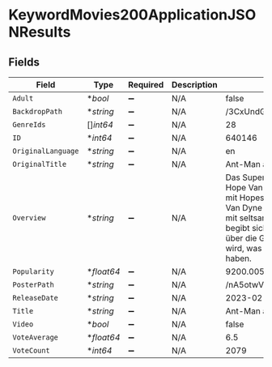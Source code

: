 # KeywordMovies200ApplicationJSONResults


## Fields

| Field                                                                                                                                                                                                                                                                                                  | Type                                                                                                                                                                                                                                                                                                   | Required                                                                                                                                                                                                                                                                                               | Description                                                                                                                                                                                                                                                                                            | Example                                                                                                                                                                                                                                                                                                |
| ------------------------------------------------------------------------------------------------------------------------------------------------------------------------------------------------------------------------------------------------------------------------------------------------------ | ------------------------------------------------------------------------------------------------------------------------------------------------------------------------------------------------------------------------------------------------------------------------------------------------------ | ------------------------------------------------------------------------------------------------------------------------------------------------------------------------------------------------------------------------------------------------------------------------------------------------------ | ------------------------------------------------------------------------------------------------------------------------------------------------------------------------------------------------------------------------------------------------------------------------------------------------------ | ------------------------------------------------------------------------------------------------------------------------------------------------------------------------------------------------------------------------------------------------------------------------------------------------------ |
| `Adult`                                                                                                                                                                                                                                                                                                | **bool*                                                                                                                                                                                                                                                                                                | :heavy_minus_sign:                                                                                                                                                                                                                                                                                     | N/A                                                                                                                                                                                                                                                                                                    | false                                                                                                                                                                                                                                                                                                  |
| `BackdropPath`                                                                                                                                                                                                                                                                                         | **string*                                                                                                                                                                                                                                                                                              | :heavy_minus_sign:                                                                                                                                                                                                                                                                                     | N/A                                                                                                                                                                                                                                                                                                    | /3CxUndGhUcZdt1Zggjdb2HkLLQX.jpg                                                                                                                                                                                                                                                                       |
| `GenreIds`                                                                                                                                                                                                                                                                                             | []*int64*                                                                                                                                                                                                                                                                                              | :heavy_minus_sign:                                                                                                                                                                                                                                                                                     | N/A                                                                                                                                                                                                                                                                                                    | 28                                                                                                                                                                                                                                                                                                     |
| `ID`                                                                                                                                                                                                                                                                                                   | **int64*                                                                                                                                                                                                                                                                                               | :heavy_minus_sign:                                                                                                                                                                                                                                                                                     | N/A                                                                                                                                                                                                                                                                                                    | 640146                                                                                                                                                                                                                                                                                                 |
| `OriginalLanguage`                                                                                                                                                                                                                                                                                     | **string*                                                                                                                                                                                                                                                                                              | :heavy_minus_sign:                                                                                                                                                                                                                                                                                     | N/A                                                                                                                                                                                                                                                                                                    | en                                                                                                                                                                                                                                                                                                     |
| `OriginalTitle`                                                                                                                                                                                                                                                                                        | **string*                                                                                                                                                                                                                                                                                              | :heavy_minus_sign:                                                                                                                                                                                                                                                                                     | N/A                                                                                                                                                                                                                                                                                                    | Ant-Man and the Wasp: Quantumania                                                                                                                                                                                                                                                                      |
| `Overview`                                                                                                                                                                                                                                                                                             | **string*                                                                                                                                                                                                                                                                                              | :heavy_minus_sign:                                                                                                                                                                                                                                                                                     | N/A                                                                                                                                                                                                                                                                                                    | Das Superhelden-Duo Scott Lang und Hope Van Dyne erkundet zusammen mit Hopes Eltern Hank Pym und Janet Van Dyne das Quantenreich, interagiert mit seltsamen neuen Kreaturen und begibt sich auf ein Abenteuer, das sie über die Grenzen dessen hinaustreiben wird, was sie für möglich gehalten haben. |
| `Popularity`                                                                                                                                                                                                                                                                                           | **float64*                                                                                                                                                                                                                                                                                             | :heavy_minus_sign:                                                                                                                                                                                                                                                                                     | N/A                                                                                                                                                                                                                                                                                                    | 9200.005                                                                                                                                                                                                                                                                                               |
| `PosterPath`                                                                                                                                                                                                                                                                                           | **string*                                                                                                                                                                                                                                                                                              | :heavy_minus_sign:                                                                                                                                                                                                                                                                                     | N/A                                                                                                                                                                                                                                                                                                    | /nA5otwVxAfpBP4PVgeuBk3qHcLY.jpg                                                                                                                                                                                                                                                                       |
| `ReleaseDate`                                                                                                                                                                                                                                                                                          | **string*                                                                                                                                                                                                                                                                                              | :heavy_minus_sign:                                                                                                                                                                                                                                                                                     | N/A                                                                                                                                                                                                                                                                                                    | 2023-02-15                                                                                                                                                                                                                                                                                             |
| `Title`                                                                                                                                                                                                                                                                                                | **string*                                                                                                                                                                                                                                                                                              | :heavy_minus_sign:                                                                                                                                                                                                                                                                                     | N/A                                                                                                                                                                                                                                                                                                    | Ant-Man and the Wasp: Quantumania                                                                                                                                                                                                                                                                      |
| `Video`                                                                                                                                                                                                                                                                                                | **bool*                                                                                                                                                                                                                                                                                                | :heavy_minus_sign:                                                                                                                                                                                                                                                                                     | N/A                                                                                                                                                                                                                                                                                                    | false                                                                                                                                                                                                                                                                                                  |
| `VoteAverage`                                                                                                                                                                                                                                                                                          | **float64*                                                                                                                                                                                                                                                                                             | :heavy_minus_sign:                                                                                                                                                                                                                                                                                     | N/A                                                                                                                                                                                                                                                                                                    | 6.5                                                                                                                                                                                                                                                                                                    |
| `VoteCount`                                                                                                                                                                                                                                                                                            | **int64*                                                                                                                                                                                                                                                                                               | :heavy_minus_sign:                                                                                                                                                                                                                                                                                     | N/A                                                                                                                                                                                                                                                                                                    | 2079                                                                                                                                                                                                                                                                                                   |
